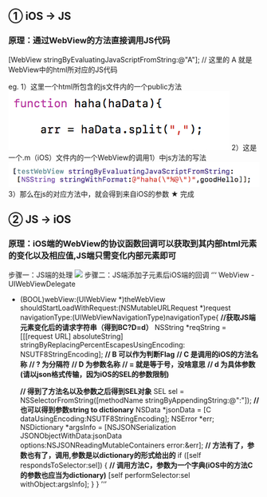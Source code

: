 ## ① iOS -> JS
### 原理：通过WebView的方法直接调用JS代码
[WebView stringByEvaluatingJavaScriptFromString:@"A"];
// 这里的 A 就是WebView中的html所对应的JS代码

eg.
1）这里一个html所包含的js文件内的一个public方法
![](1.png)
2）这是一个.m（iOS）文件内的一个WebView的调用1）中js方法的写法
![](2.png)
3）那么在js的对应方法中，就会得到来自iOS的参数
★ 完成

## ② JS -> iOS
### 原理：iOS端的WebView的协议函数回调可以获取到其内部html元素的变化以及相应值,JS端只需变化内部元素即可

步骤一：JS端的处理
![](3.png)
步骤二：JS端添加子元素后iOS端的回调
‘’‘
WebView   -   UIWebViewDelegate

- (BOOL)webView:(UIWebView *)theWebView shouldStartLoadWithRequest:(NSMutableURLRequest *)request navigationType:(UIWebViewNavigationType)navigationType{
	**//获取JS端元素变化后的请求字符串（得到BC?D=d）**
	NSString *reqString = [[[request URL] absoluteString] stringByReplacingPercentEscapesUsingEncoding: NSUTF8StringEncoding];
	**// B 可以作为判断Flag**
	**// C 是调用的iOS的方法名称**
	**// ? 为分隔符**
	**// D 为参数名称**
	**// = 就是等于号，没啥意思**
	**// d 为具体参数(请以json格式传输，因为iOS的SEL的参数限制)**

	**// 得到了方法名以及参数之后得到SEL对象**
	SEL sel = NSSelectorFromString([methodName stringByAppendingString:@":"]);
	**// 也可以得到参数string to dictionary**
	NSData *jsonData = [C dataUsingEncoding:NSUTF8StringEncoding];
	NSError *err;
	NSDictionary *argsInfo = [NSJSONSerialization JSONObjectWithData:jsonData
                                                        options:NSJSONReadingMutableContainers
                                                          error:&err];
    **// 方法有了，参数也有了，调用,参数是以dictionary的形式给出的**
    if ([self respondsToSelector:sel]) {
    	**// 调用方法C，参数为一个字典(iOS中的方法C的参数也应当为dictionary)**
    	 [self performSelector:sel withObject:argsInfo];
	}
} 
’‘’